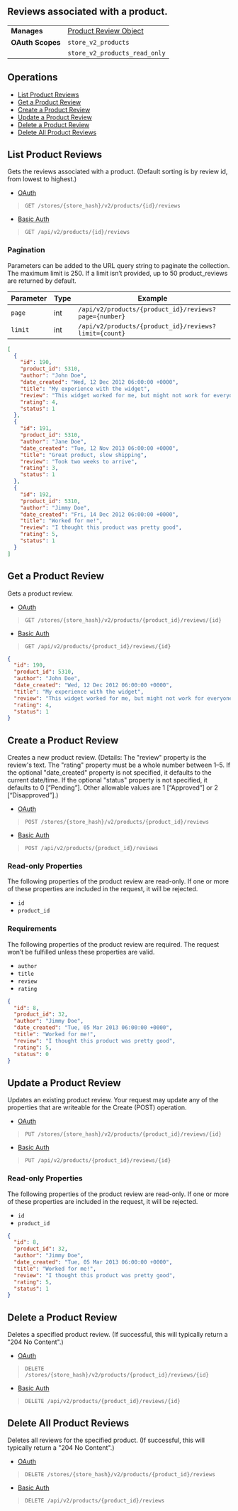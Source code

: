 ## Reviews associated with a product.

|||
|---|---|
| **Manages** | [Product Review Object](/api/objects/v2/product_review)|
| **OAuth Scopes** | `store_v2_products`
||`store_v2_products_read_only`

## Operations

*   [List Product Reviews](#list-product-reviews)
*   [Get a Product Review](#get-a-product-review)
*   [Create a Product Review](#create-a-product-review)
*   [Update a Product Review](#update-a-product-review)
*   [Delete a Product Review](#delete-a-product-review)
*   [Delete All Product Reviews](#delete-all-product-reviews)

## List Product Reviews

Gets the reviews associated with a product. (Default sorting is by review id, from lowest to highest.)

*   [OAuth](#list-product-reviews-oauth)
>`GET /stores/{store_hash}/v2/products/{id}/reviews`
*   [Basic Auth](#list-product-reviews-basic)
>`GET /api/v2/products/{id}/reviews`

### Pagination

Parameters can be added to the URL query string to paginate the collection. The maximum limit is 250. If a limit isn’t provided, up to 50 product_reviews are returned by default.

| Parameter | Type | Example |
| --- | --- | --- |
| `page` | int | `/api/v2/products/{product_id}/reviews?page={number}` |
| `limit` | int | `/api/v2/products/{product_id}/reviews?limit={count}` |

```json
[
  {
    "id": 190,
    "product_id": 5310,
    "author": "John Doe",
    "date_created": "Wed, 12 Dec 2012 06:00:00 +0000",
    "title": "My experience with the widget",
    "review": "This widget worked for me, but might not work for everyone.",
    "rating": 4,
    "status": 1
  },
  {
    "id": 191,
    "product_id": 5310,
    "author": "Jane Doe",
    "date_created": "Tue, 12 Nov 2013 06:00:00 +0000",
    "title": "Great product, slow shipping",
    "review": "Took two weeks to arrive",
    "rating": 3,
    "status": 1
  },
  {
    "id": 192,
    "product_id": 5310,
    "author": "Jimmy Doe",
    "date_created": "Fri, 14 Dec 2012 06:00:00 +0000",
    "title": "Worked for me!",
    "review": "I thought this product was pretty good",
    "rating": 5,
    "status": 1
  }
]
```

## Get a Product Review

Gets a product review.

*   [OAuth](#get-a-product-review-oauth)
>`GET /stores/{store_hash}/v2/products/{product_id}/reviews/{id}`
*   [Basic Auth](#get-a-product-review-basic)
>`GET /api/v2/products/{product_id}/reviews/{id}`

```json
{
  "id": 190,
  "product_id": 5310,
  "author": "John Doe",
  "date_created": "Wed, 12 Dec 2012 06:00:00 +0000",
  "title": "My experience with the widget",
  "review": "This widget worked for me, but might not work for everyone.",
  "rating": 4,
  "status": 1
}
```

## Create a Product Review

Creates a new product review. (Details: The "review" property is the review's text. The "rating" property must be a whole number between 1–5. If the optional "date_created" property is not specified, it defaults to the current date/time. If the optional "status" property is not specified, it defaults to 0 [“Pending”]. Other allowable values are 1 [“Approved”] or 2 [“Disapproved”].)

*   [OAuth](#create-a-product-review-oauth)
>`POST /stores/{store_hash}/v2/products/{product_id}/reviews`
*   [Basic Auth](#create-a-product-review-basic)
>`POST /api/v2/products/{product_id}/reviews`

### Read-only Properties

The following properties of the product review are read-only. If one or more of these properties are included in the request, it will be rejected.

*   `id`
*   `product_id`

### Requirements

The following properties of the product review are required. The request won’t be fulfilled unless these properties are valid.

*   `author`
*   `title`
*   `review`
*   `rating`

```json
{
  "id": 8,
  "product_id": 32,
  "author": "Jimmy Doe",
  "date_created": "Tue, 05 Mar 2013 06:00:00 +0000",
  "title": "Worked for me!",
  "review": "I thought this product was pretty good",
  "rating": 5,
  "status": 0
}
```

## Update a Product Review

Updates an existing product review. Your request may update any of the properties that are writeable for the Create (POST) operation.

*   [OAuth](#update-a-product-review-oauth)
>`PUT /stores/{store_hash}/v2/products/{product_id}/reviews/{id}`
*   [Basic Auth](#update-a-product-review-basic)
>`PUT /api/v2/products/{product_id}/reviews/{id}`

### Read-only Properties

The following properties of the product review are read-only. If one or more of these properties are included in the request, it will be rejected.

*   `id`
*   `product_id`

```json
{
  "id": 8,
  "product_id": 32,
  "author": "Jimmy Doe",
  "date_created": "Tue, 05 Mar 2013 06:00:00 +0000",
  "title": "Worked for me!",
  "review": "I thought this product was pretty good",
  "rating": 5,
  "status": 1
}
```

## Delete a Product Review

Deletes a specified product review. (If successful, this will typically return a "204 No Content".)

*   [OAuth](#delete-a-product-review-oauth)
>`DELETE /stores/{store_hash}/v2/products/{product_id}/reviews/{id}`
*   [Basic Auth](#delete-a-product-review-basic)
>`DELETE /api/v2/products/{product_id}/reviews/{id}`

## Delete All Product Reviews

Deletes all reviews for the specified product. (If successful, this will typically return a "204 No Content".)

*   [OAuth](#delete-all-product-reviews-oauth)
>`DELETE /stores/{store_hash}/v2/products/{product_id}/reviews`
*   [Basic Auth](#delete-all-product-reviews-basic)
>`DELETE /api/v2/products/{product_id}/reviews`
